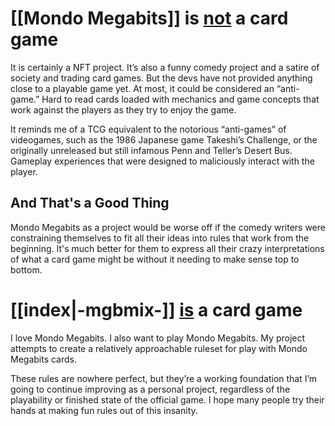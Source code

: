 # [[Mondo Megabits]] is <u>not</u> a card game

It is certainly a NFT project. It’s also a funny comedy project and a satire of society and trading card games. But the devs have not provided anything close to a playable game yet. At most, it could be considered an “anti-game.” Hard to read cards loaded with mechanics and game concepts that work against the players as they try to enjoy the game. 

It reminds me of a TCG equivalent to the notorious “anti-games” of videogames, such as the 1986 Japanese game Takeshi’s Challenge, or the originally unreleased but still infamous Penn and Teller’s Desert Bus. Gameplay experiences that were designed to maliciously interact with the player.  

## And That's a Good Thing

Mondo Megabits as a project would be worse off if the comedy writers were constraining themselves to fit all their ideas into rules that work from the beginning. It's much better for them to express all their crazy interpretations of what a card game might be without it needing to make sense top to bottom. 

# [[index|-mgbmix-]] <u>is</u> a card game

I love Mondo Megabits. I also want to play Mondo Megabits. My project attempts to create a relatively approachable ruleset for play with Mondo Megabits cards. 

These rules are nowhere perfect, but they’re a working foundation that I’m going to continue improving as a personal project, regardless of the playability or finished state of the official game. I hope many people try their hands at making fun rules out of this insanity.